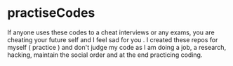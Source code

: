 # practiseCodes
If anyone uses these codes to a cheat interviews or any exams, you are cheating your future self and I feel sad for you .  I created these repos for myself ( practice ) and don't judge my code as I am doing a job, a research,  hacking, maintain the social order and at the end practicing coding.

